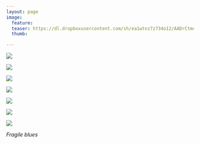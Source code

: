 ```yaml
---
layout: page
image:
  feature:
  teaser: https://dl.dropboxusercontent.com/sh/ea1wtnz7z734o12/AADrCtmdu-3n2KJ2N9bUX_ZKa/luontokuvat/kev%C3%A4t/4/DS52591-245px.jpg
  thumb:

---
```


[![](https://dl.dropboxusercontent.com/sh/ea1wtnz7z734o12/AAA21q6m0VvtQwBzLTBJhztQa/luontokuvat/kev%C3%A4t/3/DS50192-800px.jpg)](https://dl.dropboxusercontent.com/sh/ea1wtnz7z734o12/AAAi_sZ2C3W4N3ATeVuZwTJ6a/luontokuvat/kev%C3%A4t/3/DS50192.jpg)

[![](https://dl.dropboxusercontent.com/sh/ea1wtnz7z734o12/AAD2ec_gzKnLyYAnpFyopvxRa/luontokuvat/kev%C3%A4t/3/DS50201-800px.jpg)](https://dl.dropboxusercontent.com/sh/ea1wtnz7z734o12/AABtA1vkRUCrW47YJw6PRiUNa/luontokuvat/kev%C3%A4t/3/DS50201.jpg)

[![](https://dl.dropboxusercontent.com/sh/ea1wtnz7z734o12/AADcAVZJ6GkWHfwO6PiSdUj9a/luontokuvat/kev%C3%A4t/4/DS52550-800px.jpg)](https://dl.dropboxusercontent.com/sh/ea1wtnz7z734o12/AACnfisMUFwXIWjFF-Lr9glJa/luontokuvat/kev%C3%A4t/4/DS52550.jpg)

[![](https://dl.dropboxusercontent.com/sh/ea1wtnz7z734o12/AAAYlSzsj57QO3CqNHvY-M_Ra/luontokuvat/kev%C3%A4t/4/DS52608-800px.jpg)](https://dl.dropboxusercontent.com/sh/ea1wtnz7z734o12/AAAZAQG1rGF6ROQ2QCbSJ7f5a/luontokuvat/kev%C3%A4t/4/DS52608.jpg)

[![](https://dl.dropboxusercontent.com/sh/ea1wtnz7z734o12/AADc-Crtw9A-riqy8aJFCKM3a/luontokuvat/kev%C3%A4t/4/DS52612-800px.jpg)](https://dl.dropboxusercontent.com/sh/ea1wtnz7z734o12/AAC21tLsZclS7-UjHDIaHkbSa/luontokuvat/kev%C3%A4t/4/DS52612.jpg)

[![](https://dl.dropboxusercontent.com/sh/ea1wtnz7z734o12/AABbORSu9TL1G5ne75CC0-9-a/luontokuvat/kev%C3%A4t/4/DS52728-800px.jpg)](https://dl.dropboxusercontent.com/sh/ea1wtnz7z734o12/AAAk9tyooGSq5IhUAKGxjFDPa/luontokuvat/kev%C3%A4t/4/DS52728.jpg)

[![](https://dl.dropboxusercontent.com/sh/ea1wtnz7z734o12/AABJYF7SguyT1dp0SqwFe-0Ya/luontokuvat/kev%C3%A4t/4/DS52591-800px.jpg)](https://dl.dropboxusercontent.com/sh/ea1wtnz7z734o12/AADAEgOyeH9wf0KgLAW74tPga/luontokuvat/kev%C3%A4t/4/DS52591.jpg)

*Fragile blues*